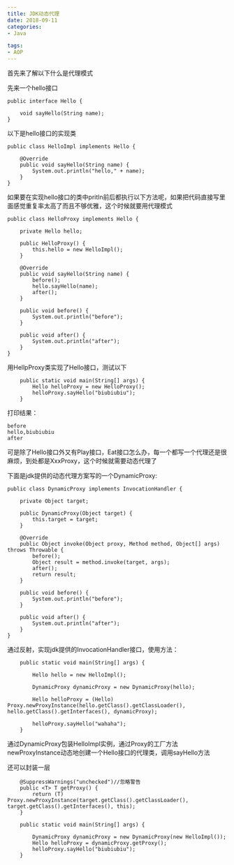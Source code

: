 ```yaml
---
title: JDK动态代理
date: 2018-09-11
categories: 
- Java

tags:
- AOP
---
```



首先来了解以下什么是代理模式

先来一个hello接口
```
public interface Hello {

    void sayHello(String name);
}
```

<!--more-->

以下是hello接口的实现类

```
public class HelloImpl implements Hello {

    @Override
    public void sayHello(String name) {
        System.out.println("hello," + name);
    }
}
```
如果要在实现hello接口的类中pritln前后都执行以下方法呢，如果把代码直接写里面感觉重复率太高了而且不够优雅，这个时候就要用代理模式

```
public class HelloProxy implements Hello {

    private Hello hello;

    public HelloProxy() {
        this.hello = new HelloImpl();
    }

    @Override
    public void sayHello(String name) {
        before();
        hello.sayHello(name);
        after();
    }

    public void before() {
        System.out.println("before");
    }

    public void after() {
        System.out.println("after");
    }
}
```
用HellpProxy类实现了Hello接口，测试以下

```
    public static void main(String[] args) {
        Hello helloProxy = new HelloProxy();
        helloProxy.sayHello("biubiubiu");
    }
```
打印结果：

```
before
hello,biubiubiu
after
```
可是除了Hello接口外又有Play接口，Eat接口怎么办，每一个都写一个代理还是很麻烦，到处都是XxxProxy，这个时候就需要动态代理了

下面是jdk提供的动态代理方案写的一个DynamicProxy:

```
public class DynamicProxy implements InvocationHandler {
    
    private Object target;

    public DynamicProxy(Object target) {
        this.target = target;
    }

    @Override
    public Object invoke(Object proxy, Method method, Object[] args) throws Throwable {
        before();
        Object result = method.invoke(target, args);
        after();
        return result;
    }

    public void before() {
        System.out.println("before");
    }

    public void after() {
        System.out.println("after");
    }
}
```
通过反射，实现jdk提供的InvocationHandler接口，使用方法：

```
    public static void main(String[] args) {

        Hello hello = new HelloImpl();

        DynamicProxy dynamicProxy = new DynamicProxy(hello);

        Hello helloProxy = (Hello) Proxy.newProxyInstance(hello.getClass().getClassLoader(), hello.getClass().getInterfaces(), dynamicProxy);
        
        helloProxy.sayHello("wahaha");
    }
```
通过DynamicProxy包装HelloImpl实例，通过Proxy的工厂方法newProxyInstance动态地创建一个Hello接口的代理类，调用sayHello方法

还可以封装一层

```
    @SuppressWarnings("unchecked")//忽略警告
    public <T> T getProxy() {
        return (T) Proxy.newProxyInstance(target.getClass().getClassLoader(), target.getClass().getInterfaces(), this);
    }

    public static void main(String[] args) {

        DynamicProxy dynamicProxy = new DynamicProxy(new HelloImpl());
        Hello helloProxy = dynamicProxy.getProxy();
        helloProxy.sayHello("biubiubiu");
    }
```
